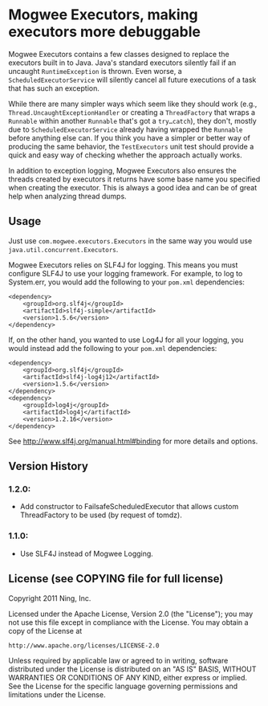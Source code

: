 # Mogwee Executors, making executors more debuggable

Mogwee Executors contains a few classes designed to replace the executors built in to Java.  Java's standard executors silently fail if an uncaught `RuntimeException` is thrown.  Even worse, a `ScheduledExecutorService` will silently cancel all future executions of a task that has such an exception.

While there are many simpler ways which seem like they should work (e.g., `Thread.UncaughtExceptionHandler` or creating a `ThreadFactory` that wraps a `Runnable` within another `Runnable` that's got a `try…catch`), they don't, mostly due to `ScheduledExecutorService` already having wrapped the `Runnable` before anything else can.  If you think you have a simpler or better way of producing the same behavior, the `TestExecutors` unit test should provide a quick and easy way of checking whether the approach actually works.

In addition to exception logging, Mogwee Executors also ensures the threads created by executors it returns have some base name you specified when creating the executor.  This is always a good idea and can be of great help when analyzing thread dumps.


## Usage

Just use `com.mogwee.executors.Executors` in the same way you would use `java.util.concurrent.Executors`.

Mogwee Executors relies on SLF4J for logging.  This means you must configure SLF4J to use your logging framework.  For example, to log to System.err, you would add the following to your `pom.xml` dependencies:

	<dependency>
		<groupId>org.slf4j</groupId>
		<artifactId>slf4j-simple</artifactId>
		<version>1.5.6</version>
	</dependency>

If, on the other hand, you wanted to use Log4J for all your logging, you would instead add the following to your `pom.xml` dependencies:

	<dependency>
		<groupId>org.slf4j</groupId>
		<artifactId>slf4j-log4j12</artifactId>
		<version>1.5.6</version>
	</dependency>
	<dependency>
		<groupId>log4j</groupId>
		<artifactId>log4j</artifactId>
		<version>1.2.16</version>
	</dependency>

See http://www.slf4j.org/manual.html#binding for more details and options.


## Version History

### 1.2.0:
* Add constructor to FailsafeScheduledExecutor that allows custom ThreadFactory to be used (by request of tomdz).

### 1.1.0:
* Use SLF4J instead of Mogwee Logging.


## License (see COPYING file for full license)

Copyright 2011 Ning, Inc.

Licensed under the Apache License, Version 2.0 (the "License");
you may not use this file except in compliance with the License.
You may obtain a copy of the License at

    http://www.apache.org/licenses/LICENSE-2.0

Unless required by applicable law or agreed to in writing, software
distributed under the License is distributed on an "AS IS" BASIS,
WITHOUT WARRANTIES OR CONDITIONS OF ANY KIND, either express or implied.
See the License for the specific language governing permissions and
limitations under the License.